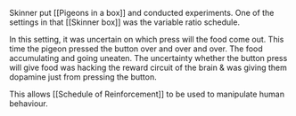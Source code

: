 Skinner put [[Pigeons in a box]] and conducted experiments. One of the settings in that [[Skinner box]] was the variable ratio schedule. 

In this setting, it was uncertain on which press will the food come out. This time the pigeon pressed the button over and over and over. The food accumulating and going uneaten. The uncertainty whether the button press will give food was hacking the reward circuit of the brain & was giving them dopamine just from pressing the button. 

 This allows [[Schedule of Reinforcement]] to be used to manipulate human behaviour. 